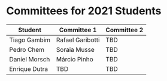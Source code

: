 # Committees for 2021 Students

| Student | Committee 1 | Committee 2 |
| -------- | ------ | ----- |
| Tiago Gambim | Rafael Garibotti | TBD |
| Pedro Chem | Soraia Musse  | TBD  |
| Daniel Morsch | Márcio Pinho  | TBD |
| Enrique Dutra | TBD  | TBD |
